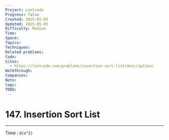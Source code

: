 ```yaml
---
Project: Leetcode
Progress: false
Created: 2025-05-05
Updated: 2025-05-05
Difficulty: Medium
Time: 
Space: 
Topics: 
Techniques: 
Related problems: 
Code: 
Sites:
  - https://leetcode.com/problems/insertion-sort-list/description/
Walkthrough: 
Companies: 
Note: 
tags: 
TODO: 
---
```

# 147. Insertion Sort List
---
Time : `O(n^2)`
